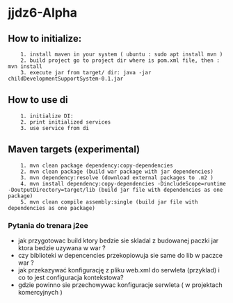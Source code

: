 # jjdz6-Alpha

## How to initialize:

        1. install maven in your system ( ubuntu : sudo apt install mvn )
        2. build project go to project dir where is pom.xml file, then : mvn install
        3. execute jar from target/ dir: java -jar childDevelopmentSupportSystem-0.1.jar

## How to use di
        1. initialize DI: 
        2. print initialized services
        3. use service from di
        
## Maven targets (experimental)

        1. mvn clean package dependency:copy-dependencies
        2. mvn clean package (build war package with jar dependencies)
        3. mvn dependency:resolve (download external packages to .m2 )
        4. mvn install dependency:copy-dependencies -DincludeScope=runtime -DoutputDirectory=target/lib (build jar file with dependencies as one package)
        5. mvn clean compile assembly:single (build jar file with dependencies as one package)
        
  <!-- mvn install dependency:copy-dependencies -DincludeScope=runtime -DoutputDirectory=target/lib -->
  <!-- mvn clean compile assembly:single -->

### Pytania do trenara j2ee
 * jak przygotowac build ktory bedzie sie skladal z budowanej paczki jar ktora bedzie uzywana w war ? 
 * czy biblioteki w depencencies przekopiowuja sie same do lib w paczce war ?
 * jak przekazywać konfigurację z pliku web.xml do serwleta (przyklad) i co to jest configuracja kontekstowa?
 * gdzie powinno sie przechowywac konfiguracje serwleta ( w projektach komercyjnych ) 
 